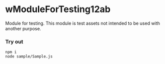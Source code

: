 # wModuleForTesting12ab

Module for testing. This module is test assets not intended to be used with another purpose.

### Try out

```
npm i
node sample/Sample.js
```
